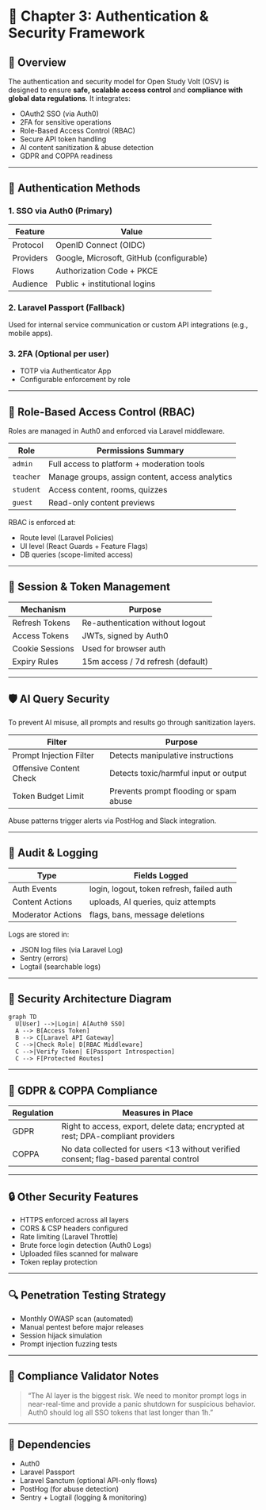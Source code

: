 # 🔐 Chapter 3: Authentication & Security Framework

## 🔑 Overview

The authentication and security model for Open Study Volt (OSV) is designed to ensure **safe, scalable access control** and **compliance with global data regulations**. It integrates:
- OAuth2 SSO (via Auth0)
- 2FA for sensitive operations
- Role-Based Access Control (RBAC)
- Secure API token handling
- AI content sanitization & abuse detection
- GDPR and COPPA readiness

---

## 🔐 Authentication Methods

### 1. **SSO via Auth0 (Primary)**
| Feature       | Value                             |
|---------------|------------------------------------|
| Protocol      | OpenID Connect (OIDC)              |
| Providers     | Google, Microsoft, GitHub (configurable) |
| Flows         | Authorization Code + PKCE          |
| Audience      | Public + institutional logins      |

### 2. **Laravel Passport (Fallback)**
Used for internal service communication or custom API integrations (e.g., mobile apps).

### 3. **2FA (Optional per user)**
- TOTP via Authenticator App
- Configurable enforcement by role

---

## 🔐 Role-Based Access Control (RBAC)

Roles are managed in Auth0 and enforced via Laravel middleware.

| Role          | Permissions Summary |
|---------------|---------------------|
| `admin`       | Full access to platform + moderation tools |
| `teacher`     | Manage groups, assign content, access analytics |
| `student`     | Access content, rooms, quizzes |
| `guest`       | Read-only content previews |

RBAC is enforced at:
- Route level (Laravel Policies)
- UI level (React Guards + Feature Flags)
- DB queries (scope-limited access)

---

## 📜 Session & Token Management

| Mechanism           | Purpose                         |
|---------------------|----------------------------------|
| Refresh Tokens      | Re-authentication without logout |
| Access Tokens       | JWTs, signed by Auth0            |
| Cookie Sessions     | Used for browser auth            |
| Expiry Rules        | 15m access / 7d refresh (default) |

---

## 🛡️ AI Query Security

To prevent AI misuse, all prompts and results go through sanitization layers.

| Filter                 | Purpose |
|------------------------|---------|
| Prompt Injection Filter | Detects manipulative instructions |
| Offensive Content Check | Detects toxic/harmful input or output |
| Token Budget Limit     | Prevents prompt flooding or spam abuse |

Abuse patterns trigger alerts via PostHog and Slack integration.

---

## 🧾 Audit & Logging

| Type            | Fields Logged |
|------------------|----------------|
| Auth Events      | login, logout, token refresh, failed auth |
| Content Actions  | uploads, AI queries, quiz attempts |
| Moderator Actions| flags, bans, message deletions |

Logs are stored in:
- JSON log files (via Laravel Log)
- Sentry (errors)
- Logtail (searchable logs)

---

## 🧠 Security Architecture Diagram

```mermaid
graph TD
  U[User] -->|Login| A[Auth0 SSO]
  A --> B[Access Token]
  B --> C[Laravel API Gateway]
  C -->|Check Role| D[RBAC Middleware]
  C -->|Verify Token| E[Passport Introspection]
  C --> F[Protected Routes]
```

---

## 📜 GDPR & COPPA Compliance

| Regulation | Measures in Place |
|------------|-------------------|
| GDPR       | Right to access, export, delete data; encrypted at rest; DPA-compliant providers |
| COPPA      | No data collected for users <13 without verified consent; flag-based parental control |

---

## 🔒 Other Security Features

- HTTPS enforced across all layers
- CORS & CSP headers configured
- Rate limiting (Laravel Throttle)
- Brute force login detection (Auth0 Logs)
- Uploaded files scanned for malware
- Token replay protection

---

## 🔍 Penetration Testing Strategy

- Monthly OWASP scan (automated)
- Manual pentest before major releases
- Session hijack simulation
- Prompt injection fuzzing tests

---

## 📝 Compliance Validator Notes

> “The AI layer is the biggest risk. We need to monitor prompt logs in near-real-time and provide a panic shutdown for suspicious behavior. Auth0 should log all SSO tokens that last longer than 1h.”

---

## 🔗 Dependencies

- Auth0
- Laravel Passport
- Laravel Sanctum (optional API-only flows)
- PostHog (for abuse detection)
- Sentry + Logtail (logging & monitoring)
